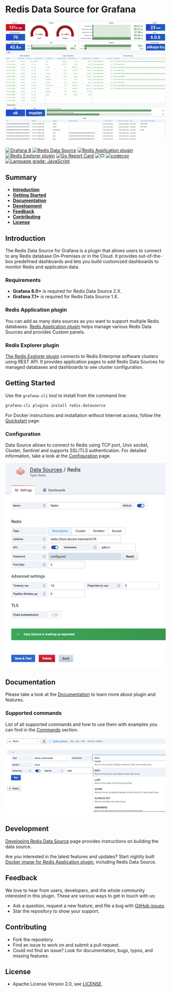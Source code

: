# Redis Data Source for Grafana

![Dashboard](https://raw.githubusercontent.com/RedisGrafana/grafana-redis-datasource/master/src/img/redis-dashboard.png)

[![Grafana 8](https://img.shields.io/badge/Grafana-8-orange)](https://www.grafana.com)
[![Redis Data Source](https://img.shields.io/badge/dynamic/json?color=blue&label=Redis%20Data%20Source&query=%24.version&url=https%3A%2F%2Fgrafana.com%2Fapi%2Fplugins%2Fredis-datasource)](https://grafana.com/grafana/plugins/redis-datasource)
[![Redis Application plugin](https://img.shields.io/badge/dynamic/json?color=blue&label=Redis%20Application%20plugin&query=%24.version&url=https%3A%2F%2Fgrafana.com%2Fapi%2Fplugins%2Fredis-app)](https://grafana.com/grafana/plugins/redis-app)
[![Redis Explorer plugin](https://img.shields.io/badge/dynamic/json?color=blue&label=Redis%20Explorer%20plugin&query=%24.version&url=https%3A%2F%2Fgrafana.com%2Fapi%2Fplugins%2Fredis-explorer-app)](https://grafana.com/grafana/plugins/redis-explorer-app)
[![Go Report Card](https://goreportcard.com/badge/github.com/RedisGrafana/grafana-redis-datasource)](https://goreportcard.com/report/github.com/RedisGrafana/grafana-redis-datasource)
![CI](https://github.com/RedisGrafana/grafana-redis-datasource/workflows/CI/badge.svg)
[![codecov](https://codecov.io/gh/RedisGrafana/grafana-redis-datasource/branch/master/graph/badge.svg?token=YX7995RPCF)](https://codecov.io/gh/RedisGrafana/grafana-redis-datasource)
[![Language grade: JavaScript](https://img.shields.io/lgtm/grade/javascript/g/RedisGrafana/grafana-redis-datasource.svg?logo=lgtm&logoWidth=18)](https://lgtm.com/projects/g/RedisGrafana/grafana-redis-datasource/context:javascript)

## Summary

- [**Introduction**](#introduction)
- [**Getting Started**](#getting-started)
- [**Documentation**](#documentation)
- [**Development**](#development)
- [**Feedback**](#feedback)
- [**Contributing**](#contributing)
- [**License**](#license)

## Introduction

The Redis Data Source for Grafana is a plugin that allows users to connect to any Redis database On-Premises or in the Cloud. It provides out-of-the-box predefined dashboards and lets you build customized dashboards to monitor Redis and application data.

### Requirements

- **Grafana 8.0+** is required for Redis Data Source 2.X.
- **Grafana 7.1+** is required for Redis Data Source 1.X.

### Redis Application plugin

You can add as many data sources as you want to support multiple Redis databases. [Redis Application plugin](https://grafana.com/grafana/plugins/redis-app) helps manage various Redis Data Sources and provides Custom panels.

### Redis Explorer plugin

[The Redis Explorer plugin](https://grafana.com/grafana/plugins/redis-explorer-app) connects to Redis Enterprise software clusters using REST API. It provides application pages to add Redis Data Sources for managed databases and dashboards to see cluster configuration.

## Getting Started

Use the `grafana-cli` tool to install from the command line:

```bash
grafana-cli plugins install redis-datasource
```

For Docker instructions and installation without Internet access, follow the [Quickstart](https://redisgrafana.github.io/quickstart/) page.

### Configuration

Data Source allows to connect to Redis using TCP port, Unix socket, Cluster, Sentinel and supports SSL/TLS authentication. For detailed information, take a look at the [Configuration](https://redisgrafana.github.io/redis-datasource/configuration/) page.

![Datasource](https://raw.githubusercontent.com/RedisGrafana/grafana-redis-datasource/master/src/img/datasource.png)

## Documentation

Please take a look at the [Documentation](https://redisgrafana.github.io/redis-datasource/overview/) to learn more about plugin and features.

### Supported commands

List of all supported commands and how to use them with examples you can find in the [Commands](https://redisgrafana.github.io/redis-datasource/commands/) section.

![Query](https://raw.githubusercontent.com/RedisGrafana/grafana-redis-datasource/master/src/img/query.png)

## Development

[Developing Redis Data Source](https://redisgrafana.github.io/development/redis-datasource/) page provides instructions on building the data source.

Are you interested in the latest features and updates? Start nightly built [Docker image for Redis Application plugin](https://redisgrafana.github.io/development/images/), including Redis Data Source.

## Feedback

We love to hear from users, developers, and the whole community interested in this plugin. These are various ways to get in touch with us:

- Ask a question, request a new feature, and file a bug with [GitHub issues](https://github.com/RedisGrafana/grafana-redis-datasource/issues/new/choose).
- Star the repository to show your support.

## Contributing

- Fork the repository.
- Find an issue to work on and submit a pull request.
- Could not find an issue? Look for documentation, bugs, typos, and missing features.

## License

- Apache License Version 2.0, see [LICENSE](https://github.com/RedisGrafana/grafana-redis-datasource/blob/master/LICENSE).
